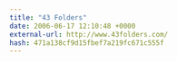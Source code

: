 ```yaml
---
title: "43 Folders"
date: 2006-06-17 12:10:48 +0000
external-url: http://www.43folders.com/
hash: 471a138cf9d15fbef7a219fc671c555f
---
```



